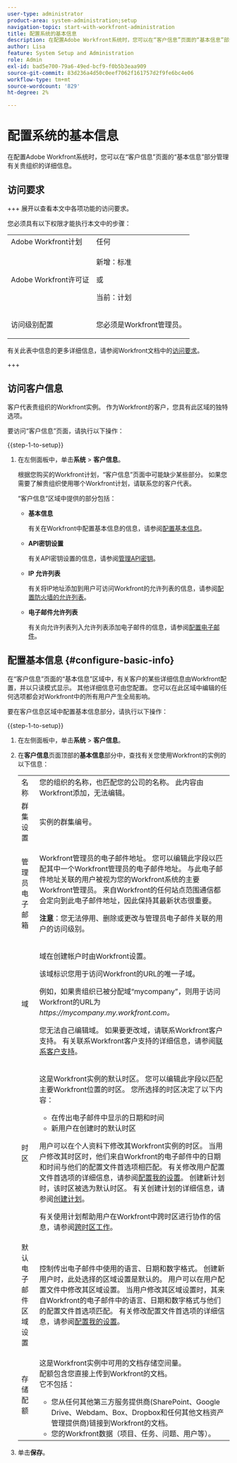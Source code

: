 ```yaml
---
user-type: administrator
product-area: system-administration;setup
navigation-topic: start-with-workfront-administration
title: 配置系统的基本信息
description: 在配置Adobe Workfront系统时，您可以在“客户信息”页面的“基本信息”部分管理有关贵组织的详细信息。
author: Lisa
feature: System Setup and Administration
role: Admin
exl-id: bad5e700-79a6-49ed-bcf9-f0b5b3eaa909
source-git-commit: 83d236a4d50c0eef7062f161757d2f9fe6bc4e06
workflow-type: tm+mt
source-wordcount: '829'
ht-degree: 2%

---
```


# 配置系统的基本信息

<!-- Audited: 2/2024 -->

<!--DON'T DELETE, DRAFT OR HIDE THIS ARTICLE. IT IS LINKED TO THE PRODUCT, THROUGH THE CONTEXT SENSITIVE HELP LINKS.</p>-->

在配置Adobe Workfront系统时，您可以在“客户信息”页面的“基本信息”部分管理有关贵组织的详细信息。

## 访问要求

+++ 展开以查看本文中各项功能的访问要求。

您必须具有以下权限才能执行本文中的步骤：

<table style="table-layout:auto"> <col> 
 <col> 
 <tbody> 
  <tr> 
   <td role="rowheader">Adobe Workfront计划</td> 
   <td>任何</td> 
  </tr> 
  <tr> 
   <td role="rowheader">Adobe Workfront许可证</td> 
   <td>
   <p>新增：标准</p>
   或
   <p>当前：计划</p></td> 
  </tr> 
  <tr> 
   <td role="rowheader">访问级别配置</td> 
   <td> <p>您必须是Workfront管理员。</p></td> 
  </tr> 
 </tbody> 
</table>

有关此表中信息的更多详细信息，请参阅Workfront文档中的[访问要求](/help/quicksilver/administration-and-setup/add-users/access-levels-and-object-permissions/access-level-requirements-in-documentation.md)。

+++

## 访问客户信息

客户代表贵组织的Workfront实例。 作为Workfront的客户，您具有此区域的独特选项。

要访问“客户信息”页面，请执行以下操作：

{{step-1-to-setup}}

1. 在左侧面板中，单击&#x200B;**系统** > **客户信息**。

   根据您购买的Workfront计划，“客户信息”页面中可能缺少某些部分。 如果您需要了解贵组织使用哪个Workfront计划，请联系您的客户代表。

   “客户信息”区域中提供的部分包括：

   * **基本信息**

     有关在Workfront中配置基本信息的信息，请参阅[配置基本信息](#configure-basic-info)。

   * **API密钥设置**

     有关API密钥设置的信息，请参阅[管理API密钥](../../administration-and-setup/manage-workfront/security/manage-api-keys.md)。

   * **IP 允许列表**

     有关将IP地址添加到用户可访问Workfront的允许列表的信息，请参阅[配置防火墙的允许列表](../../administration-and-setup/get-started-wf-administration/configure-your-firewall.md)。

   * **电子邮件允许列表**

     有关向允许列表列入允许列表添加电子邮件的信息，请参阅[配置电子邮件](/help/quicksilver/administration-and-setup/get-started-wf-administration/configure-your-email-allowlist.md)。

   <!--
   * **License**

     For information about licenses, see [Manage available licenses in your system](../../administration-and-setup/get-started-wf-administration/manage-available-licenses-in-your-system.md).-->

## 配置基本信息 {#configure-basic-info}

在“客户信息”页面的“基本信息”区域中，有关客户的某些详细信息由Workfront配置，并以只读模式显示。 其他详细信息可由您配置。 您可以在此区域中编辑的任何选项都会对Workfront中的所有用户产生全局影响。

要在客户信息区域中配置基本信息部分，请执行以下操作：

{{step-1-to-setup}}

1. 在左侧面板中，单击&#x200B;**系统** > **客户信息**。

1. 在&#x200B;**客户信息**&#x200B;页面顶部的&#x200B;**基本信息**&#x200B;部分中，查找有关您使用Workfront的实例的以下信息：

   <table style="table-layout:auto"> 
    <col> 
    <col> 
    <tbody> 
     <tr> 
      <td role="rowheader">名称</td> 
      <td>您的组织的名称，也匹配您的公司的名称。 此内容由Workfront添加，无法编辑。</td> 
     </tr> 
     <tr> 
      <td role="rowheader">群集设置 </td> 
      <td>实例的群集编号。</td> 
     </tr> 
     <tr> 
      <td role="rowheader">管理员电子邮箱</td> 
      <td> <p>Workfront管理员的电子邮件地址。 您可以编辑此字段以匹配其中一个Workfront管理员的电子邮件地址。 与此电子邮件地址关联的用户被视为您的Workfront系统的主要Workfront管理员。 来自Workfront的任何站点范围通信都会定向到此电子邮件地址，因此保持其最新状态很重要。</p> <p><b>注意</b>：您无法停用、删除或更改与管理员电子邮件关联的用户的访问级别。</p> </td> 
     </tr> 
     <tr> 
      <td role="rowheader">域</td> 
      <td> <p>域在创建帐户时由Workfront设置。</p> <p>该域标识您用于访问Workfront的URL的唯一子域。<p>例如，如果贵组织已被分配域“mycompany”，则用于访问Workfront的URL为<i>https://mycompany.my.workfront.com。</i></p><p>您无法自己编辑域。 如果要更改域，请联系Workfront客户支持。 有关联系Workfront客户支持的详细信息，请参阅<a href="../../workfront-basics/tips-tricks-and-troubleshooting/contact-customer-support.md" class="MCXref xref">联系客户支持</a>。</p> </td> 
     </tr> 
     <tr> 
      <td role="rowheader">时区</td> 
      <td> <p>这是Workfront实例的默认时区。 您可以编辑此字段以匹配主要Workfront位置的时区。 您所选择的时区决定了以下内容： </p> 
       <ul> 
        <li>在传出电子邮件中显示的日期和时间</li> 
        <li>新用户在创建时的默认时区</li> 
       </ul> <p>用户可以在个人资料下修改其Workfront实例的时区。 当用户修改其时区时，他们来自Workfront的电子邮件中的日期和时间与他们的配置文件首选项相匹配。 有关修改用户配置文件首选项的详细信息，请参阅<a href="../../workfront-basics/manage-your-account-and-profile/configuring-your-user-profile/configure-my-settings.md" class="MCXref xref">配置我的设置</a>。 创建新计划时，该时区被选为默认时区。 有关创建计划的详细信息，请参阅<a href="../../administration-and-setup/set-up-workfront/configure-timesheets-schedules/create-schedules.md" class="MCXref xref">创建计划</a>。</p> <p>有关使用计划帮助用户在Workfront中跨时区进行协作的信息，请参阅<a href="../../workfront-basics/tips-tricks-and-troubleshooting/working-across-timezones.md" class="MCXref xref">跨时区工作</a>。</p> </td> 
     </tr> 
     <tr> 
      <td role="rowheader">默认电子邮件区域设置</td> 
      <td>控制传出电子邮件中使用的语言、日期和数字格式。 创建新用户时，此处选择的区域设置是默认的。 用户可以在用户配置文件中修改其区域设置。 当用户修改其区域设置时，其来自Workfront的电子邮件中的语言、日期和数字格式与他们的配置文件首选项匹配。 有关修改配置文件首选项的详细信息，请参阅<a href="../../workfront-basics/manage-your-account-and-profile/configuring-your-user-profile/configure-my-settings.md" class="MCXref xref">配置我的设置</a>。</td> 
     </tr> 
     <tr> 
      <td role="rowheader">存储配额</td> 
      <td> <p>这是Workfront实例中可用的文档存储空间量。<br>配额包含您直接上传到Workfront的文档。<br>它不包括：</p> 
       <ul> 
        <li>您从任何其他第三方服务提供商(SharePoint、Google Drive、Webdam、Box、Dropbox和任何其他文档资产管理提供商)链接到Workfront的文档。</li> 
        <li>您的Workfront数据（项目、任务、问题、用户等）。</li> 
       </ul> </td> 
     </tr>
    </tbody> 
   </table>

1. 单击&#x200B;**保存**。
